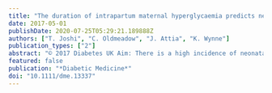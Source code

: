 ```yaml
---
title: "The duration of intrapartum maternal hyperglycaemia predicts neonatal hypoglycaemia in women with pre-existing diabetes"
date: 2017-05-01
publishDate: 2020-07-25T05:29:21.189888Z
authors: ["T. Joshi", "C. Oldmeadow", "J. Attia", "K. Wynne"]
publication_types: ["2"]
abstract: "© 2017 Diabetes UK Aim: There is a high incidence of neonatal hypoglycaemia in neonates born to mothers with pre-existing diabetes. This often necessitates admission to the neonatal intensive care. Guidelines suggest maintaining intrapartum blood glucose levels (BGLs) of 4–7 mmol/l in women with diabetes to reduce the risk of neonatal hypoglycaemia. This study assessed whether intrapartum BGLs in women with pre-gestational Type 1 and 2 diabetes were predictive of neonatal hypoglycaemia. Methods: A retrospective analysis of 261 births delivered at a tertiary hospital in Australia from 2009 to 2014. Results: There were 122 cases of neonatal hypoglycaemia (glucose ≤ 2.6 mmol/l) in 261 births (47%). The mothers in the neonatal hypoglycaemia group spent less time with BGL in the range 4–7 mmol/l [55 ± 37% vs. 65 ± 35%, P = 0.02; odds ratio (OR) 0.992, P = 0.03] and more time with BGL in the 7–10 mmol/l range (31 ± 34% vs. 18 ± 27%, P = 0.003; OR 1.013, P = 0.003) compared with those without neonatal hypoglycaemia. Although statistically significant, receiver operating characteristic (ROC) curve analysis showed that time spent with maternal BGLs in the range 4–7 mmol/l [area under the curve (AUC) = 0.58] or 7–10 mmol (AUC = 0.60) was not strong enough to be a useful clinical predictor of neonatal hypoglycaemia. HbA1c in the second trimester of pregnancy (P = 0.02, OR 1.42) and percentage time spent in BGL range of 7–10 mmol/l (P = 0.001, OR 1.02) were both associated with a risk of neonatal hypoglycaemia in a logistic regression model. HbA1c in the third trimester (P = 0.07, OR 1.28) approached, but did not reach, significance. Conclusions: These data support a BGL range of 4–7 mmol/l as an intrapartum target. Glycaemic control in the second trimester is associated with neonatal hypoglycaemia. Improvement in ante- and intrapartum glycaemic control may reduce neonatal hypoglycaemia in women with pre-existing diabetes."
featured: false
publication: "*Diabetic Medicine*"
doi: "10.1111/dme.13337"
---
```


